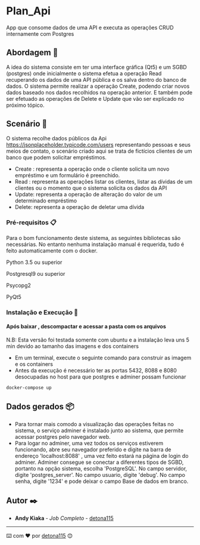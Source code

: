 # Plan_Api

App que consome dados de uma API e executa as operações CRUD internamente com Postgres

## Abordagem 🔩

A idea do sistema consiste em ter uma interface gráfica (Qt5) e um SGBD (postgres) onde inicialmente o sistema efetua a
operação Read recuperando os dados de uma API pública e os salva dentro do banco de dados. O sistema permite realizar a 
operação Create, podendo criar novos dados baseado nos dados recolhidos na operação anterior. E também pode ser efetuado 
as operações de Delete e Update que vão ser explicado no próximo tópico.

## Scenário 📖

O sistema recolhe dados públicos da Api https://jsonplaceholder.typicode.com/users representando pessoas e seus meios de contato,
o scenário criado aqui se trata de fictícios clientes de um banco que podem solicitar empréstimos.
- Create : representa a operação onde o cliente solicita um novo empréstimo e um formulário é preenchido.
- Read : representa as operações listar os clientes, listar as dívidas de um clientes ou o momento que o sistema solicita os dados da API
- Update: representa a operação de alteração do valor de um determinado empréstimo
- Delete: representa a operação de deletar uma dívida

### Pré-requisitos 📋

Para o bom funcionamento deste sistema, as seguintes bibliotecas são necessárias. 
No entanto nenhuma instalação manual é requerida, tudo é feito automaticamente com o docker.

Python 3.5 ou superior

Postgresql9 ou superior

Psycopg2

PyQt5

### Instalação e Execução 🔧

#### Após baixar , descompactar e acessar a pasta com os arquivos

N.B: Esta versão foi testada somente com ubuntu e a instalação leva uns 5 min devido ao tamanho das imagens e dos containers

- Em um terminal, execute o seguinte comando para construir as imagem e os containers   
- Antes da execução é necessário ter as portas 5432, 8088 e 8080 desocupadas no host para que postgres e adminer possam funcionar

```
docker-compose up
```         

## Dados gerados 📦

* Para tornar mais comodo a visualização das operações feitas no sistema, o serviço adminer é instalado junto ao sistema, que
permite acessar postgres pelo navegador web.
* Para logar no adminer, uma vez todos os serviços estiverem funcionando, abre seu navegador preferido e digite na barra de
endereço 'localhost:8088' , uma vez feito estará na página de login do adminer. Adminer consegue se conectar a diferentes tipos
de SGBD, portanto na opção sistema, escolha 'PostgreSQL'. No campo servidor, digite 'postgres_server'. No campo usuario, digite 'debug'.
No campo senha, digite '1234' e pode deixar o campo Base de dados em branco.

## Autor ✒️

* **Andy Kiaka** - *Job Completo* - [detona115](https://github.com/detona115)

---
⌨️ com ❤️ por [detona115](https://github.com/detona115) 😊
